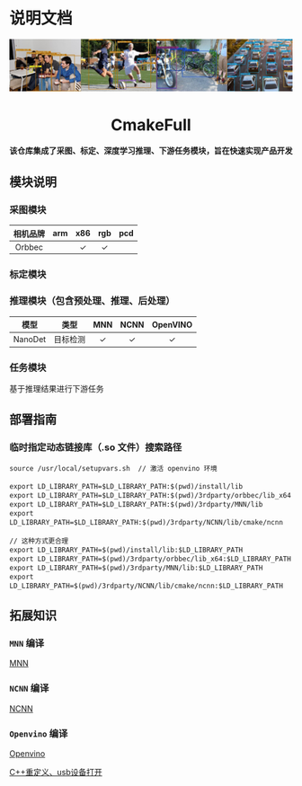 # 说明文档

<div align="center">

<img src="docs/imgs/Title.jpg" />

# CmakeFull
**该仓库集成了采图、标定、深度学习推理、下游任务模块，旨在快速实现产品开发**

</div>


## 模块说明

### 采图模块

| 相机品牌 | arm | x86 | rgb | pcd |
| :--------: | :-----: | :-----: | :------: | :------: |
| Orbbec |  | &check; | &check;  |   |

### 标定模块

### 推理模块（包含预处理、推理、后处理）

| 模型 | 类型 | MNN | NCNN  | OpenVINO |
| :--------: | :-----: | :-----: | :------: | :------: |
| NanoDet | 目标检测 | &check; | &check; | &check; |

### 任务模块

基于推理结果进行下游任务

## 部署指南

### 临时指定动态链接库（.so 文件）搜索路径

```
source /usr/local/setupvars.sh  // 激活 openvino 环境

export LD_LIBRARY_PATH=$LD_LIBRARY_PATH:$(pwd)/install/lib
export LD_LIBRARY_PATH=$LD_LIBRARY_PATH:$(pwd)/3rdparty/orbbec/lib_x64
export LD_LIBRARY_PATH=$LD_LIBRARY_PATH:$(pwd)/3rdparty/MNN/lib
export LD_LIBRARY_PATH=$LD_LIBRARY_PATH:$(pwd)/3rdparty/NCNN/lib/cmake/ncnn

// 这种方式更合理
export LD_LIBRARY_PATH=$(pwd)/install/lib:$LD_LIBRARY_PATH
export LD_LIBRARY_PATH=$(pwd)/3rdparty/orbbec/lib_x64:$LD_LIBRARY_PATH
export LD_LIBRARY_PATH=$(pwd)/3rdparty/MNN/lib:$LD_LIBRARY_PATH
export LD_LIBRARY_PATH=$(pwd)/3rdparty/NCNN/lib/cmake/ncnn:$LD_LIBRARY_PATH
```


## 拓展知识

### ```MNN``` 编译
[MNN](https://mnn-docs.readthedocs.io/en/latest/index.html)

### ```NCNN``` 编译
[NCNN](https://github.com/Tencent/ncnn/wiki/how-to-build)

### ```Openvino``` 编译
[Openvino](https://docs.openvino.ai/2025/get-started/install-openvino.html?PACKAGE=OPENVINO_BASE&VERSION=v_2025_2_0&OP_SYSTEM=LINUX&DISTRIBUTION=PIP)

[C++重定义、usb设备打开](docs/utils.md)

